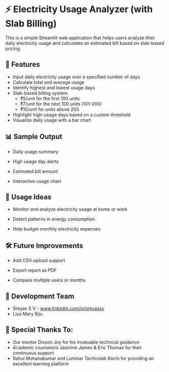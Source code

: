 # ⚡ Electricity Usage Analyzer (with Slab Billing)

This is a simple Streamlit web application that helps users analyze their daily electricity usage and calculates an estimated bill based on slab-based pricing.

## 📌 Features

- Input daily electricity usage over a specified number of days
- Calculate total and average usage
- Identify highest and lowest usage days
- Slab-based billing system:
  - ₹5/unit for the first 100 units
  - ₹7/unit for the next 100 units (101–200)
  - ₹10/unit for units above 200
- Highlight high-usage days based on a custom threshold
- Visualize daily usage with a bar chart

## 📊 Sample Output
* Daily usage summary

* High usage day alerts

* Estimated bill amount

* Interactive usage chart 

## 🧠 Usage Ideas
* Monitor and analyze electricity usage at home or work

* Detect patterns in energy consumption

* Help budget monthly electricity expenses

## 🛠️ Future Improvements
* Add CSV upload support

* Export report as PDF

* Compare multiple users or months

 ## 👥 Development Team
* Sreyas S V - www.linkedin.com/in/sreyassv
* Liya Mary Biju


 ## 🙏 Special Thanks To:
 * Our mentor Dixson Joy for his invaluable technical guidance
 * Academic counselors Jasmine James & Eric Thomas for their continuous support
 * Rahul Mohanakumar and Luminar Technolab Kochi for providing an excellent learning platform
